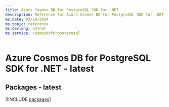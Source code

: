 ```yaml
---
title: Azure Cosmos DB for PostgreSQL SDK for .NET
description: Reference for Azure Cosmos DB for PostgreSQL SDK for .NET
ms.date: 03/28/2024
ms.topic: reference
ms.devlang: dotnet
ms.service: cosmosdbforpostgresql
---
```

# Azure Cosmos DB for PostgreSQL SDK for .NET - latest
## Packages - latest
[!INCLUDE [packages](cosmos-db-for-postgresql-index.md)]